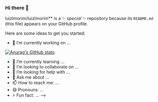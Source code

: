 ### Hi there 👋

luizlmorim/luizlmorim** is a ✨ _special_ ✨ repository because its `README.md` (this file) appears on your GitHub profile.

Here are some ideas to get you started:

- 🔭 I’m currently working on ...

[![Anurag's GitHub stats](https://github-readme-stats.vercel.app/api?username=luizlmorim&show_icons=true&theme=radical)](https://github.com/anuraghazra/github-readme-stats)



- 🌱 I’m currently learning ...
- 👯 I’m looking to collaborate on ...
- 🤔 I’m looking for help with ...
- 💬 Ask me about ...
- 📫 How to reach me: ...
- 😄 Pronouns: ...
- ⚡ Fun fact: ...
-->

